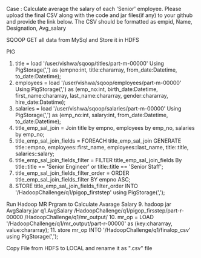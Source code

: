 Case :
Calculate average the salary of each 'Senior' employee. Please upload the final CSV along with the code and jar files(if any) to your github and provide the link below. The CSV should be formatted as empid, Name, Designation, Avg_salary

SQOOP
GET all data from MySql and Store it in HDFS

PIG
1. title = load '/user/vishwa/sqoop/titles/part-m-00000' Using PigStorage(',') as (empno:int, title:chararray, from_date:Datetime, to_date:Datetime);
2. employees = load '/user/vishwa/sqoop/employees/part-m-00000' Using PigStorage(',') as (emp_no:int, birth_date:Datetime, first_name:chararray, last_name:chararray, 	  gender:chararray, hire_date:Datetime);
3. salaries = load '/user/vishwa/sqoop/salaries/part-m-00000' Using PigStorage(',') as (emp_no:int, salary:int, from_date:Datetime, to_date:Datetime);
4. title_emp_sal_join = Join title by empno, employees by emp_no, salaries by emp_no;
5. title_emp_sal_join_fields = FOREACH title_emp_sal_join GENERATE title::empno, employees::first_name, employees::last_name, title::title, salaries::salary;
6. title_emp_sal_join_fields_filter = FILTER title_emp_sal_join_fields By title::title == 'Senior Engineer' or title::title == 'Senior Staff';
7. title_emp_sal_join_fields_filter_order = ORDER title_emp_sal_join_fields_filter BY empno ASC;
8. STORE title_emp_sal_join_fields_filter_order INTO '/HadoopChallenge/q1/pigop_firststep' using PigStorage(',');

Run Hadoop MR Prgram to Calculate Avarage Salary
9. hadoop jar AvgSalary.jar q1.AvgSalary /HadoopChallenge/q1/pigop_firsstep/part-r-00000 /HadoopChallenge/q1/mr_output/
10. mr_op = LOAD '/HadoopChallenge/q1/mr_output/part-r-00000' as (key:chararray, value:chararray);
11. store mr_op INTO '/HadoopChallenge/q1/finalop_csv' using PigStorage(',');

Copy File from HDFS to LOCAL and rename it as ".csv" file
